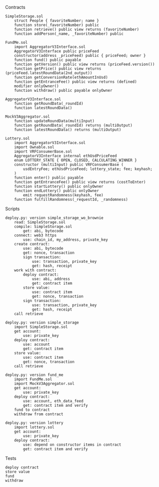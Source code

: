 Contracts

    SimpleStorage.sol
        struct People { favoriteNumber; name }
        function store(_favoriteNumber) public
        function retrieve() public view returns (favoriteNumber)
        function addPerson(_name, _favoriteNumber) public

    FundMe.sol
        import AggregatorV3Interface.sol
        AggregatorV3Interface public priceFeed
        constructor(address _priceFeed) public { priceFeed; owner }
        function fund() public payable
        function getVersion() public view returns (priceFeed.version())
        function getPrice() public view returns (priceFeed.latestRoundData(2nd_output))
        function getConversionRate(ethAmountInUsd)
        function getEntranceFee() public view returns (defined)
        modifier onlyOwner()
        function withdraw() public payable onlyOwner
    
    AggregatorV3Interface.sol
        function getRoundData(_roundId)
        function latestRoundData()

    MockV3Aggregator.sol
        function updateRoundData(multiInput)
        function getRoundData(_roundId) returns (multiOutput)
        function latestRoundData() returns (multiOutput)

    Lottery.sol
        import AggregatorV3Interface.sol
        import Ownable.sol
        import VRFConsumerBase.sol
        AggregatorV3Interface internal ethUsdPriceFeed
        enum LOTTERY_STATE { OPEN, CLOSED, CALCULATING_WINNER }
        constructor (multiInput) public VRFConsumerBase (
            usdEntryFee; ethUsdPriceFeed; lottery_state; fee; keyhash;
        )
        function enter() public payable
        function getEntranceFee() public view returns (costToEnter)
        function startLottery() public onlyOwner
        function endLottery() public onlyOwner
            emit requestRandomness(keyhash, fee)
        function fulfillRandomness(_requestId, _randomness)

Scripts

    deploy.py: version simple_storage_wo_brownie
        read: SimpleStorage.sol
        compile: SimpleStorage.sol
            get: abi, bytecode
        connect: web3 https
            use: chain_id, my_address, private_key
        create contract:
            use: abi, bytecode
            get: nonce, transaction
            sign transaction:
                use: transaction, private_key
                get: hash, receipt
        work with contract:
            deploy contract:
                use: abi, address
                get: contract item
            store value:
                use: contract item
                get: nonce, transaction
            sign transaction:
                use: transaction, private_key
                get: hash, receipt
        call retrieve

    deploy.py: version simple_storage
        import SimpleStorage.sol
        get account:
            use: private_key
        deploy contract:
            use: account
            get: contract item
        store value:
            use: contract item
            get: nonce, transaction
        call retrieve

    deploy.py: version fund_me
        import FundMe.sol
        import MockV3Aggregator.sol
        get account:
            use: private_key
        deploy contract:
            use: account, eth_data_feed
            get: contract item and verify
        fund to contract
        withdraw from contract

    deploy.py: version lottery
        import lottery.sol
        get account:
            use: private_key
        deploy contract:
            use: depend on constructor items in contract
            get: contract item and verify

Tests

    deploy contract
    store value
    fund
    withdraw